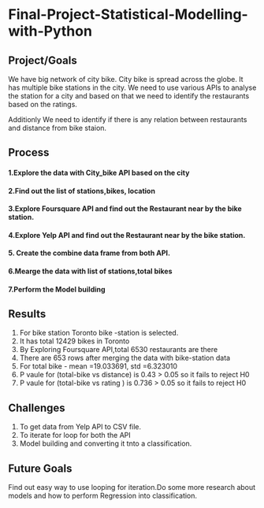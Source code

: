 # Final-Project-Statistical-Modelling-with-Python

## Project/Goals
We have big network of city bike. City bike is spread across the globe. It has multiple bike stations in the city. We need to use various APIs to analyse the station for a city and based on that we need to identify the restaurants based on the ratings.

Additionly We need to identify if there is any relation between restaurants and distance from bike staion.

## Process
#### 1.Explore the data with City_bike API based on the city
#### 2.Find out the list of stations,bikes, location 
#### 3.Explore Foursquare API and find out the Restaurant near by the bike station.
#### 4.Explore Yelp API and find out the Restaurant near by the bike station.
#### 5. Create the combine data frame from both API.
#### 6.Mearge the data with list of stations,total bikes
#### 7.Perform the Model building

## Results
1. For bike station Toronto bike -station is selected.
2. It has total 12429 bikes in Toronto
3. By Exploring Foursquare API,total 6530 restaurants are there
4. There are 653 rows after merging the data with bike-station data
5. For total bike - mean =19.033691, std =6.323010 
6. P vaule for (total-bike vs distance) is 0.43 > 0.05 so it fails to reject H0
7. P vaule for (total-bike vs rating ) is 0.736 > 0.05 so it fails to reject H0

## Challenges 
 1. To get data from Yelp API to CSV file.
 2. To iterate for loop for both the API
 3. Model building and converting it tnto a classification.

## Future Goals
Find out easy way to use looping for iteration.Do some more research about models and how to perform Regression into classification. 
